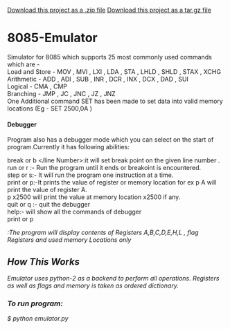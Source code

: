 <a class="zip_download_link" href="https://github.com/vishu-chaudhary/8085_Emulator/zipball/master">Download this project as a .zip file</a>
<a class="tar_download_link" href="https://github.com/vishu-chaudhary/8085_Emulator/tarball/master">Download this project as a tar.gz file</a>
# 8085-Emulator
Simulator for 8085 which supports 25 most commonly used commands which are -  
Load and Store - MOV , MVI , LXI , LDA , STA , LHLD , SHLD , STAX , XCHG  
Arithmetic - ADD , ADI , SUB , INR , DCR , INX , DCX , DAD , SUI  
Logical - CMA , CMP  
Branching - JMP , JC , JNC , JZ , JNZ  
One Additional command SET has been made to set data into valid memory locations (Eg - SET 2500,0A )  
#### Debugger
Program also has a debugger mode which you can select on the start of program.Currently it has following abilities:

break or b </line Number>:it will set break point on the given line number . <br>
run or r :- Run the program until it ends or breakoint is encountered.<br>
step or s:- It will run the program one instruction at a time.<br>
print or p:-It prints the value of register or memory location for ex p A will print the value of register A.<br>
            p x2500 will print the value at memory location x2500 if any.<br>
quit or q :- quit the debugger<br>
help:- will show all the commands of debugger<br>
print or p <address or Register> :The program will display contents of Registers A,B,C,D,E,H,L , flag Registers and used memory Locations only
 
## How This Works
Emulator uses python-2 as a backend to perform all operations.
Registers as well as flags and memory is taken as ordered dictionary.
### To run program:
$ python emulator.py
